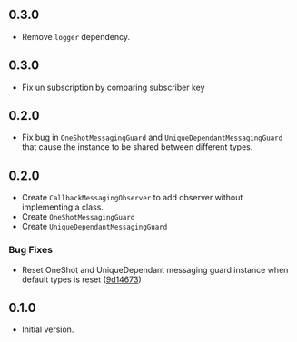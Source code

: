 ## 0.3.0

- Remove `logger` dependency.

## 0.3.0

- Fix un subscription by comparing subscriber key

## 0.2.0

- Fix bug in `OneShotMessagingGuard` and `UniqueDependantMessagingGuard` that cause the instance to be shared between different types.

## 0.2.0

- Create `CallbackMessagingObserver` to add observer without implementing a class.
- Create `OneShotMessagingGuard`
- Create `UniqueDependantMessagingGuard`

### Bug Fixes

- Reset OneShot and UniqueDependant messaging guard instance when default types is reset ([9d14673](https://github.com/mcssym/messaging/commit/9d146731ca6e96e31aab73411f44c7fc9e948a6f))

## 0.1.0

- Initial version.
